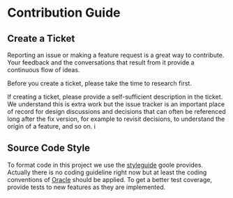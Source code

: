 # Contribution Guide
## Create a Ticket
Reporting an issue or making a feature request is a great way to contribute. Your feedback and the conversations that result from it provide a continuous flow of ideas.

Before you create a ticket, please take the time to research first.

If creating a ticket, please provide a self-sufficient description in the ticket. We understand this is extra work but the issue tracker is an important place of record for design discussions and decisions that can often be referenced long after the fix version, for example to revisit decisions, to understand the origin of a feature, and so on. i


## Source Code Style
To format code in this project we use the [styleguide](https://github.com/google/styleguide) goole provides.
Actually there is no coding guideline right now  but at least the coding conventions of [Oracle](http://www.oracle.com/technetwork/java/javase/documentation/codeconvtoc-136057.html) should be applied.
To get a better test coverage, provide tests to new features as they are implemented.

